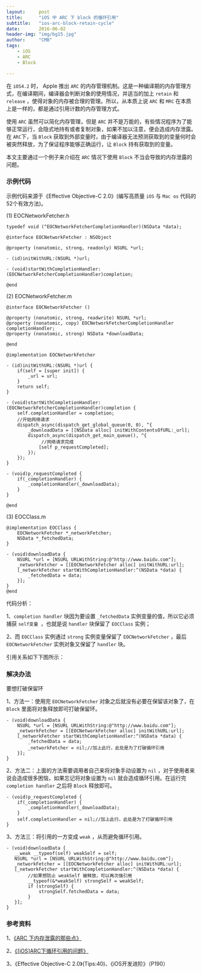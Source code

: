 ```yaml
---
layout:     post
title:      "iOS 中 ARC 下 block 的循环引用"
subtitle:   "ios-arc-block-retain-cycle"
date:       2016-06-02
header-img: "img/bg15.jpg"
author:     "CMB"
tags:
    - iOS
    - ARC
    - Block

---
```


在 `iOS4.2` 时， Apple 推出 `ARC` 的内存管理机制。这是一种编译期的内存管理方式，在编译期间，编译器会判断对象的使用情况，并适当的加上 `retain` 和 `release` ，使得对象的内存被合理的管理。所以，从本质上说 `ARC` 和 `MRC` 在本质上是一样的，都是通过引用计数的内存管理方式。

使用 `ARC` 虽然可以简化内存管理，但是 `ARC` 并不是万能的，有些情况程序为了能够正常运行，会隐式地持有或者复制对象，如果不加以注意，便会造成内存泄露。在 `ARC`下，当 `Block` 获取到外部变量时，由于编译器无法预测获取到的变量何时会被突然释放，为了保证程序能够正确运行，让 `Block` 持有获取到的变量。

本文主要通过一个例子来介绍在 `ARC` 情况下使用 `Block` 不当会导致的内存泄露的问题。

### 示例代码

示例代码来源于《Effective Objective-C 2.0》(编写高质量 `iOS` 与 `Mac os` 代码的52个有效方法)。

(1) EOCNetworkFetcher.h

```
typedef void (^EOCNetworkFetcherCompletionHandler)(NSData *data);

@interface EOCNetworkFetcher : NSObject

@property (nonatomic, strong, readonly) NSURL *url;

- (id)initWithURL:(NSURL *)url;

- (void)startWithCompletionHandler:(EOCNetworkFetcherCompletionHandler)completion;

@end
```

(2) EOCNetworkFetcher.m

```
@interface EOCNetworkFetcher ()

@property (nonatomic, strong, readwrite) NSURL *url;
@property (nonatomic, copy) EOCNetworkFetcherCompletionHandler completionHandler;
@property (nonatomic, strong) NSData *downloadData;

@end

@implementation EOCNetworkFetcher

- (id)initWithURL:(NSURL *)url {
    if(self = [super init]) {
        _url = url;
    }
    return self;
}

- (void)startWithCompletionHandler:(EOCNetworkFetcherCompletionHandler)completion {
    self.completionHandler = completion;
    //开始网络请求
    dispatch_async(dispatch_get_global_queue(0, 0), ^{
        _downloadData = [[NSData alloc] initWithContentsOfURL:_url];
        dispatch_async(dispatch_get_main_queue(), ^{
             //网络请求完成
            [self p_requestCompleted];
        });
    });
}

- (void)p_requestCompleted {
    if(_completionHandler) {
        _completionHandler(_downloadData);
    }
}

@end
```

(3) EOCClass.m

```
@implementation EOCClass {
    EOCNetworkFetcher *_networkFetcher;
    NSData *_fetchedData;
}

- (void)downloadData {
    NSURL *url = [NSURL URLWithString:@"http://www.baidu.com"];
    _networkFetcher = [[EOCNetworkFetcher alloc] initWithURL:url];
    [_networkFetcher startWithCompletionHandler:^(NSData *data) {
        _fetchedData = data;
    }];
}
@end
```

代码分析：

1、`completion handler` 块因为要设置 `_fetchedData` 实例变量的值，所以它必须捕获 `self变量 `，也就是说 `handler` 块保留了 `EOCClass` 实例；

2、而 `EOCClass` 实例通过 `strong` 实例变量保留了 `EOCNetworkFetcher` ，最后 `EOCNetworkFetcher` 实例对象又保留了 `handler` 块。

引用关系如下下图所示：


### 解决办法

要想打破保留环

1、方法一：使用完 `EOCNetworkFetcher` 对象之后就没有必要在保留该对象了，在 `Block` 里面将对象释放即可打破保留环。

```
- (void)downloadData {
    NSURL *url = [NSURL URLWithString:@"http://www.baidu.com"];
    _networkFetcher = [[EOCNetworkFetcher alloc] initWithURL:url];
    [_networkFetcher startWithCompletionHandler:^(NSData *data) {
        _fetchedData = data;
        _networkFetcher = nil;//加上此行，此处是为了打破循环引用
    }];
}
```

2、方法二：上面的方法需要调用者自己来将对象手动设置为 `nil` ，对于使用者来说会造成很多困恼，如果忘记将对象设置为 `nil` 就会造成循环引用。在运行完 `completion handler` 之后将 `Block` 释放即可。

```
- (void)p_requestCompleted {
    if(_completionHandler) {
        _completionHandler(_downloadData);
    }
    self.completionHandler = nil;//加上此行，此处是为了打破循环引用
}
```

3、方法三：将引用的一方变成 `weak` ，从而避免循环引用。

```
- (void)downloadData {
   __weak __typeof(self) weakSelf = self;
   NSURL *url = [NSURL URLWithString:@"http://www.baidu.com"];
   _networkFetcher = [[EOCNetworkFetcher alloc] initWithURL:url];
   [_networkFetcher startWithCompletionHandler:^(NSData *data) {
        //如果想防止 weakSelf 被释放，可以再次强引用
        __typeof(&*weakSelf) strongSelf = weakSelf;
        if (strongSelf) {
            strongSelf.fetchedData = data;
        }
   }];
}
```

### 参考资料

1、[《ARC 下内存泄露的那些点》](https://www.zybuluo.com/MicroCai/note/67734)

2、[《[iOS]ARC下循环引用的问题》](http://blog.cnbang.net/tech/2085/)

3、《Effective Objective-C 2.0》(Tips:40)、《iOS开发进阶》（P190）